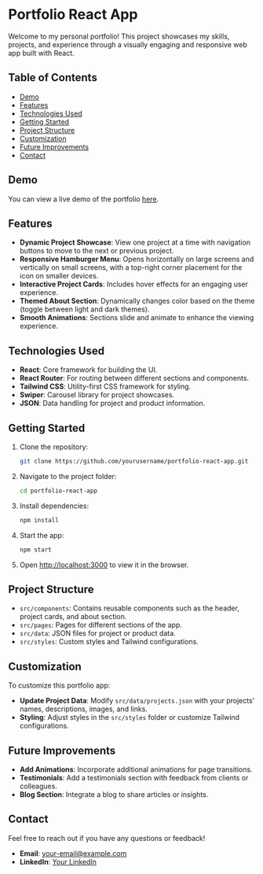 # Portfolio React App

Welcome to my personal portfolio! This project showcases my skills, projects, and experience through a visually engaging and responsive web app built with React.

## Table of Contents
- [Demo](#demo)
- [Features](#features)
- [Technologies Used](#technologies-used)
- [Getting Started](#getting-started)
- [Project Structure](#project-structure)
- [Customization](#customization)
- [Future Improvements](#future-improvements)
- [Contact](#contact)

## Demo
You can view a live demo of the portfolio [here]([https://your-portfolio-link.com](https://portfoliooom.netlify.app/)).

## Features
- **Dynamic Project Showcase**: View one project at a time with navigation buttons to move to the next or previous project.
- **Responsive Hamburger Menu**: Opens horizontally on large screens and vertically on small screens, with a top-right corner placement for the icon on smaller devices.
- **Interactive Project Cards**: Includes hover effects for an engaging user experience.
- **Themed About Section**: Dynamically changes color based on the theme (toggle between light and dark themes).
- **Smooth Animations**: Sections slide and animate to enhance the viewing experience.

## Technologies Used
- **React**: Core framework for building the UI.
- **React Router**: For routing between different sections and components.
- **Tailwind CSS**: Utility-first CSS framework for styling.
- **Swiper**: Carousel library for project showcases.
- **JSON**: Data handling for project and product information.
  
## Getting Started
1. Clone the repository:
    ```bash
    git clone https://github.com/yourusername/portfolio-react-app.git
    ```
2. Navigate to the project folder:
    ```bash
    cd portfolio-react-app
    ```
3. Install dependencies:
    ```bash
    npm install
    ```
4. Start the app:
    ```bash
    npm start
    ```
5. Open [http://localhost:3000](http://localhost:3000) to view it in the browser.

## Project Structure
- `src/components`: Contains reusable components such as the header, project cards, and about section.
- `src/pages`: Pages for different sections of the app.
- `src/data`: JSON files for project or product data.
- `src/styles`: Custom styles and Tailwind configurations.

## Customization
To customize this portfolio app:
- **Update Project Data**: Modify `src/data/projects.json` with your projects' names, descriptions, images, and links.
- **Styling**: Adjust styles in the `src/styles` folder or customize Tailwind configurations.

## Future Improvements
- **Add Animations**: Incorporate additional animations for page transitions.
- **Testimonials**: Add a testimonials section with feedback from clients or colleagues.
- **Blog Section**: Integrate a blog to share articles or insights.

## Contact
Feel free to reach out if you have any questions or feedback!
- **Email**: your-email@example.com
- **LinkedIn**: [Your LinkedIn](https://linkedin.com/in/yourusername)
